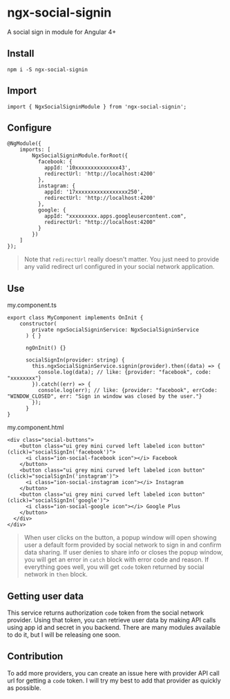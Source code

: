 # ngx-social-signin
A social sign in module for Angular 4+


## Install
```
npm i -S ngx-social-signin
```


## Import
```
import { NgxSocialSigninModule } from 'ngx-social-signin';
```


## Configure
```
@NgModule({
	imports: [
		NgxSocialSigninModule.forRoot({
	      facebook: {
	        appId: '10xxxxxxxxxxxxxx43',
	        redirectUrl: 'http://localhost:4200'
	      },
	      instagram: {
	        appId: '17xxxxxxxxxxxxxxxxx250',
	        redirectUrl: 'http://localhost:4200'
	      },
	      google: {
	        appId: "xxxxxxxxx.apps.googleusercontent.com",
	        redirectUrl: "http://localhost:4200"
	      }
	    })
	]
});
```

> Note that `redirectUrl` really doesn't matter. You just need to provide any valid redirect url configured in your social network application. 


## Use
my.component.ts
```
export class MyComponent implements OnInit {
	constructor(
	    private ngxSocialSigninService: NgxSocialSigninService
	  ) { }

	  ngOnInit() {}

	  socialSignIn(provider: string) {
	    this.ngxSocialSigninService.signin(provider).then((data) => {
	      console.log(data); // like: {provider: "facebook", code: "xxxxxxxx"}
	    }).catch((err) => {
	      console.log(err); // like: {provider: "facebook", errCode: "WINDOW_CLOSED", err: "Sign in window was closed by the user."}
	    });
	  }
}
```

my.component.html
```
<div class="social-buttons">
    <button class="ui grey mini curved left labeled icon button" (click)="socialSignIn('facebook')">
      <i class="ion-social-facebook icon"></i> Facebook
    </button>
    <button class="ui grey mini curved left labeled icon button" (click)="socialSignIn('instagram')">
      <i class="ion-social-instagram icon"></i> Instagram
    </button>
    <button class="ui grey mini curved left labeled icon button" (click)="socialSignIn('google')">
      <i class="ion-social-google icon"></i> Google Plus
    </button>
  </div>
</div>
```

> When user clicks on the button, a popup window will open showing user a default form provided by social network to sign in and confirm data sharing. If user denies to share info or closes the popup window, you will get an error in `catch` block with error code and reason. If everything goes well, you will get `code` token returned by social network in `then` block.


## Getting user data
This service returns authorization `code` token from the social network provider. Using that token, you can retrieve user data by making API calls using app id and secret in you backend. There are many modules available to do it, but I will be releasing one soon. 


## Contribution
To add more providers, you can create an issue here with provider API call url for getting a `code` token. I will try my best to add that provider as quickly as possible.